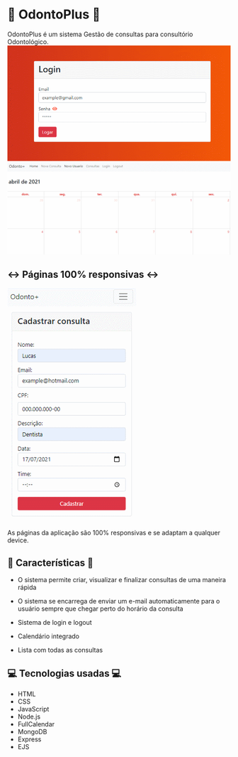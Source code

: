 # 🥼 OdontoPlus 🥼
OdontoPlus é um sistema Gestão de consultas para consultório Odontológico.
<img src="./git/OdontoPlusLogin.gif">
<img src="public/img/Odonto4.gif" alt="OdontoCalendario">
## ↔ Páginas 100% responsivas ↔
<img src="./git/OdontoPlusCadastro.gif">

As páginas da aplicação são 100% responsivas e se adaptam a qualquer device.


## 📍 Características 📍
- O sistema permite criar, visualizar e finalizar consultas de uma maneira rápida

- O sistema se encarrega de enviar um e-mail automaticamente para o usuário sempre que chegar perto do horário da consulta

- Sistema de login e logout

- Calendário integrado

- Lista com todas as consultas

## 💻 Tecnologias usadas 💻

* HTML
 * CSS
 * JavaScript
 * Node.js
 * FullCalendar
 * MongoDB
 * Express
 * EJS